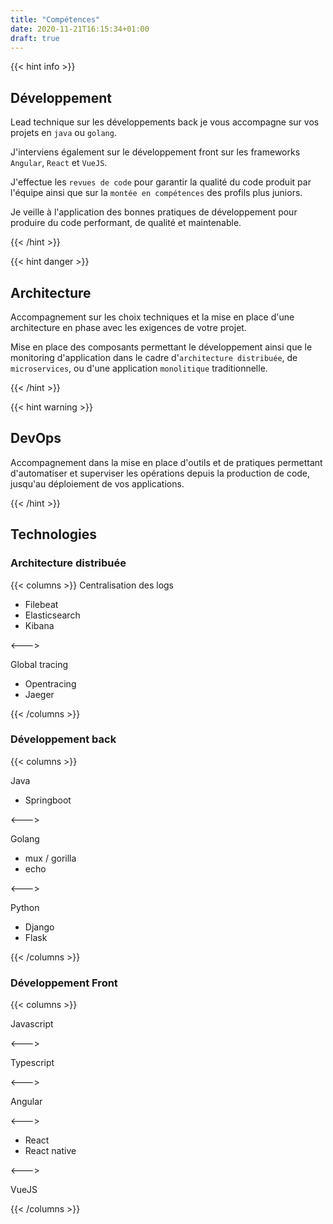 ```yaml
---
title: "Compétences"
date: 2020-11-21T16:15:34+01:00
draft: true
---
```




{{< hint info >}}
## Développement
Lead technique sur les développements back je vous accompagne sur vos projets en `java` ou `golang`.

J'interviens également sur le développement front sur les frameworks `Angular`, `React` et `VueJS`.

J'effectue les `revues de code` pour garantir la qualité du code produit par l'équipe ainsi que sur la `montée en compétences` des profils plus juniors. 

Je veille à l'application des bonnes pratiques de développement pour produire du code performant, de qualité et maintenable.

{{< /hint >}}

{{< hint danger >}}

## Architecture
Accompagnement sur les choix techniques et la mise en place d'une architecture en phase avec les exigences de votre projet.

Mise en place des composants permettant le développement ainsi que le monitoring d'application dans le cadre d'`architecture distribuée`, de `microservices`, ou d'une application `monolitique` traditionnelle.

{{< /hint >}}

{{< hint warning >}}

## DevOps
Accompagnement dans la mise en place d'outils et de pratiques permettant d'automatiser et superviser les opérations depuis la production de code, jusqu'au déploiement de vos applications.

{{< /hint >}}

## Technologies

### Architecture distribuée
{{< columns >}} 
Centralisation des logs 
- Filebeat
- Elasticsearch
- Kibana

<---> 

Global tracing
- Opentracing
- Jaeger

{{< /columns >}}

### Développement back
 
 
{{< columns >}} 

Java

- Springboot

<---> 

Golang

- mux / gorilla
- echo

<---> 

Python

- Django
- Flask

{{< /columns >}}

### Développement Front 
{{< columns >}} 

Javascript

<---> 

Typescript

<---> 

Angular

<---> 

- React
- React native

<---> 

VueJS

{{< /columns >}}
